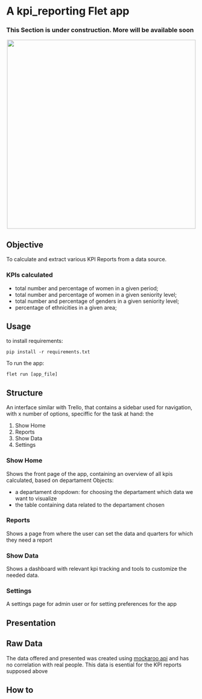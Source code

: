 # A kpi_reporting Flet app

### This Section is under construction. More will be available soon

<div id="header" align="center">
  <img src="https://i.giphy.com/media/v1.Y2lkPTc5MGI3NjExbHR1N25kZGp6ZWN1ajVoM243eGJ6emNlNnVjOWgycTEycHIyM25rYiZlcD12MV9pbnRlcm5hbF9naWZfYnlfaWQmY3Q9Zw/fVeAI9dyD5ssIFyOyM/giphy.gif" width="500"/>
</div>

## Objective
To calculate and extract various KPI Reports from a data source. 

### KPIs calculated
- total number and percentage of women in a given period;
- total number and percentage of women in a given seniority level;
- total number and percentage of genders in a given seniority level;
- percentage of ethnicities in a given area;

## Usage
to install requirements:
```
pip install -r requirements.txt
```
To run the app:

```
flet run [app_file]
```

## Structure
An interface similar with Trello, that contains a sidebar used for navigation, with x number of options, speciffic for the task at hand: the
1. Show Home
2. Reports
3. Show Data
4. Settings

### Show Home
Shows the front page of the app, containing an overview  of all kpis calculated, based on departament
Objects: 
- a departament dropdown: for choosing the departament which data we want to visualize
- the table containing data related to the departament chosen

### Reports
Shows a page from where the user can set the data and quarters for which they need a report

### Show Data
Shows a dashboard with relevant kpi tracking and tools to customize the needed data. 

### Settings
A settings page for admin user or for setting preferences for the app

## Presentation

## Raw Data
The data offered and presented was created using [mockaroo api](https://mockaroo.com/) and has no correlation with real people. This data is esential for the KPI reports supposed above

## How to

